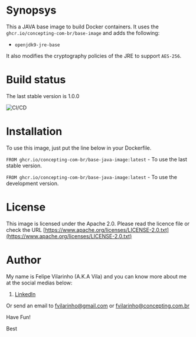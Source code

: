 Synopsys
========

This a JAVA base image to build Docker containers.
It uses the `ghcr.io/concepting-com-br/base-image` and adds the following:

- `openjdk9-jre-base`

It also modifies the cryptography policies of the JRE to support `AES-256`.


Build status
============

The last stable version is 1.0.0

![CI/CD](https://github.com/concepting-com-br/base-java-image/workflows/Docker/badge.svg)


Installation
============

To use this image, just put the line below in your Dockerfile.

`FROM ghcr.io/concepting-com-br/base-java-image:latest` - To use the last stable version.

`FROM ghcr.io/concepting-com-br/base-java-image:latest` - To use the development version.


License
=======

This image is licensed under the Apache 2.0. Please read the licence file or check the URL [https://www.apache.org/licenses/LICENSE-2.0.txt](https://www.apache.org/licenses/LICENSE-2.0.txt)


Author
======

My name is Felipe Vilarinho (A.K.A Vila) and you can know more about me at the social medias below:

1. [LinkedIn](https://br.linkedin.com/in/fvilarinho)

Or send an email to fvilarinho@gmail.com or fvilarinho@concepting.com.br

Have Fun!

Best
